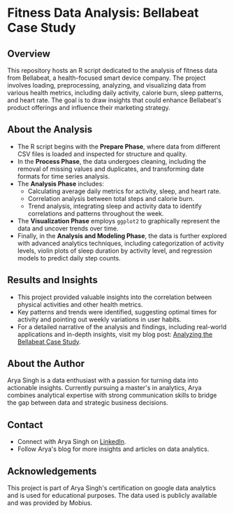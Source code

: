 # Fitness Data Analysis: Bellabeat Case Study

## Overview
This repository hosts an R script dedicated to the analysis of fitness data from Bellabeat, a health-focused smart device company. The project involves loading, preprocessing, analyzing, and visualizing data from various health metrics, including daily activity, calorie burn, sleep patterns, and heart rate. The goal is to draw insights that could enhance Bellabeat's product offerings and influence their marketing strategy.

## About the Analysis
- The R script begins with the **Prepare Phase**, where data from different CSV files is loaded and inspected for structure and quality.
- In the **Process Phase**, the data undergoes cleaning, including the removal of missing values and duplicates, and transforming date formats for time series analysis.
- The **Analysis Phase** includes:
  - Calculating average daily metrics for activity, sleep, and heart rate.
  - Correlation analysis between total steps and calorie burn.
  - Trend analysis, integrating sleep and activity data to identify correlations and patterns throughout the week.
- The **Visualization Phase** employs `ggplot2` to graphically represent the data and uncover trends over time.
- Finally, in the **Analysis and Modeling Phase**, the data is further explored with advanced analytics techniques, including categorization of activity levels, violin plots of sleep duration by activity level, and regression models to predict daily step counts.

## Results and Insights
- This project provided valuable insights into the correlation between physical activities and other health metrics.
- Key patterns and trends were identified, suggesting optimal times for activity and pointing out weekly variations in user habits.
- For a detailed narrative of the analysis and findings, including real-world applications and in-depth insights, visit my blog post: [Analyzing the Bellabeat Case Study](https://aryasingh.hashnode.dev/analyzing-the-bellabeat-case-study#heading-ask).

## About the Author
Arya Singh is a data enthusiast with a passion for turning data into actionable insights. Currently pursuing a master's in analytics, Arya combines analytical expertise with strong communication skills to bridge the gap between data and strategic business decisions.

## Contact
- Connect with Arya Singh on [LinkedIn](https://www.linkedin.com/in/arya-singh-3382a9269/).
- Follow Arya's blog for more insights and articles on data analytics.

## Acknowledgements
This project is part of Arya Singh's certification on google data analytics and is used for educational purposes. The data used is publicly available and was provided by Mobius.

